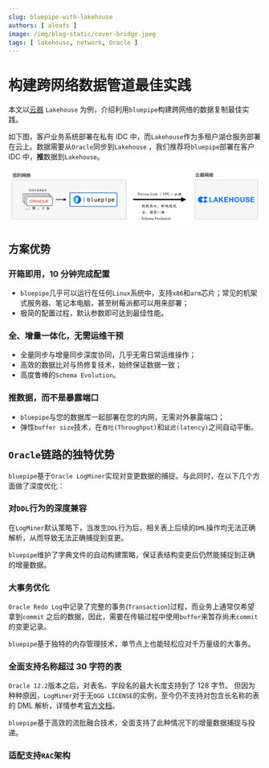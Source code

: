```yaml
---
slug: bluepipe-with-lakehouse
authors: [ aleafs ]
image: /img/blog-static/cover-bridge.jpeg
tags: [ lakehouse, network, Oracle ]
---
```


# 构建跨网络数据管道最佳实践



本文以[云器](https://yunqi.tech/) `Lakehouse` 为例，介绍利用`bluepipe`构建跨网络的数据复制最佳实践。
<!-- truncate -->

如下图，客户业务系统部署在私有 IDC 中，而`Lakehouse`作为多租户湖仓服务部署在云上。数据需要从`Oracle`同步到`Lakehouse`
，我们推荐将`bluepipe`部署在客户 IDC 中，**推**数据到`Lakehouse`。

![Oracle to Lakehouse](/img/blog-static/cross-network-pipe.png)

## 方案优势

### 开箱即用，10 分钟完成配置

* `bluepipe`几乎可以运行在任何`Linux`系统中，支持`x86`和`arm`芯片；常见的机架式服务器、笔记本电脑，甚至树莓派都可以用来部署；
* 极简的配置过程，默认参数即可达到最佳性能。

### 全、增量一体化，无需运维干预

* 全量同步与增量同步深度协同，几乎无需日常运维操作；
* 高效的数据比对与热修复技术，始终保证数据一致；
* 高度鲁棒的`Schema Evolution`。

### 推数据，而不是暴露端口

* `bluepipe`与您的数据库一起部署在您的内网，无需对外暴露端口；
* 弹性`buffer size`技术，在`吞吐(Throughput)`和`延迟(latency)`之间自动平衡。

## `Oracle`链路的独特优势

`bluepipe`基于`Oracle LogMiner`实现对变更数据的捕捉。与此同时，在以下几个方面做了深度优化：

### 对`DDL`行为的深度兼容

在`LogMiner`默认策略下，当发生`DDL`行为后，相关表上后续的`DML`操作均无法正确解析，从而导致无法正确捕捉到变更。

`bluepipe`维护了字典文件的自动构建策略，保证表结构变更后仍然能捕捉到正确的增量数据。

### 大事务优化

`Oracle Redo Log`中记录了完整的事务(`Transaction`)过程，而业务上通常仅希望拿到`commit`
之后的数据，因此，需要在传输过程中使用`buffer`来暂存尚未`commit`的变更记录。

`bluepipe`基于独特的内存管理技术，单节点上也能轻松应对千万量级的大事务。

### 全面支持名称超过 30 字符的表

`Oracle 12.2`版本之后，对表名、字段名的最大长度支持到了 128 字节。
但因为种种原因，`LogMiner`对于无`OGG LICENSE`的实例，至今仍不支持对包含长名称的表的 DML
解析，详情参考[官方文档](https://docs.oracle.com/en/database/oracle/oracle-database/19/sutil/oracle-logminer-utility.html)。

`bluepipe`基于高效的流批融合技术，全面支持了此种情况下的增量数据捕捉与投递。

### 适配支持`RAC`架构
